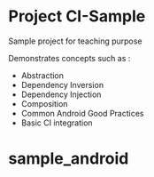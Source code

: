 # Project CI-Sample

Sample project for teaching purpose

Demonstrates concepts such as :

- Abstraction
- Dependency Inversion
- Dependency Injection
- Composition
- Common Android Good Practices
- Basic CI integration
# sample_android
